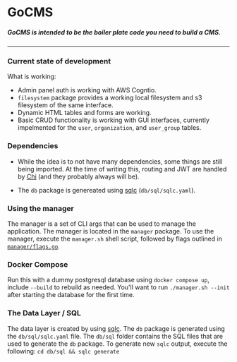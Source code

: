 # GoCMS
##### GoCMS is intended to be the boiler plate code you need to build a CMS.
___

### Current state of development
What is working:
- Admin panel auth is working with AWS Cogntio.
- `filesystem` package provides a working local filesystem and s3 filesystem of the same interface.
- Dynamic HTML tables and forms are working.
- Basic CRUD functionality is working with GUI interfaces, currently impelmented for the `user`, `organization`, and `user_group` tables.

### Dependencies
- While the idea is to not have many dependencies, some things are still being imported. At the time of writing this, routing and JWT are handled by [Chi](https://github.com/go-chi/chi) (and they probably always will be).

- The `db` package is genereated using [sqlc](https://docs.sqlc.dev/en/latest/index.html)  (`db/sql/sqlc.yaml`).

### Using the manager
The manager is a set of CLI args that can be used to manage the application. The manager is located in the `manager` package. To use the manager, execute the `manager.sh` shell script, followed by flags outlined in [`manager/flags.go`](manager/flags.go).

### Docker Compose
Run this with a dummy postgresql database using `docker compose up`, include `--build` to rebuild as needed.
You'll want to run `./manager.sh --init` after starting the database for the first time.

### The Data Layer / SQL
The data layer is created by using [sqlc](https://docs.sqlc.dev/en/latest/index.html). The `db` package is generated using the `db/sql/sqlc.yaml` file. The `db/sql` folder contains the SQL files that are used to generate the `db` package. To generate new `sqlc` output, execute the following:
`cd db/sql && sqlc generate`
